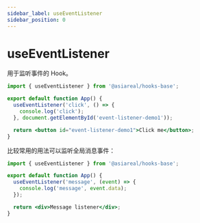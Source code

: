 ```yaml
---
sidebar_label: useEventListener
sidebar_position: 0
---
```


# useEventListener

用于监听事件的 Hook。

```jsx preview
import { useEventListener } from '@asiareal/hooks-base';

export default function App() {
  useEventListener('click', () => {
    console.log('click');
  }, document.getElementById('event-listener-demo1'));

  return <button id="event-listener-demo1">Click me</button>;
}
```

比较常用的用法可以监听全局消息事件：

```jsx
import { useEventListener } from '@asiareal/hooks-base';

export default function App() {
  useEventListener('message', (event) => {
    console.log('message', event.data);
  });

  return <div>Message listener</div>;
}
```
